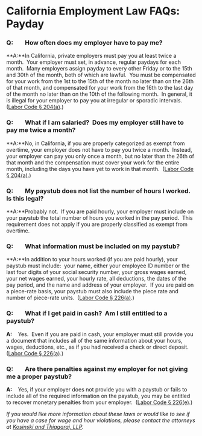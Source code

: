 # California Employment Law FAQs:  Payday

### **Q:        How often does my employer have to pay me?**

**A:**In California, private employers must pay you at least twice a month.  Your employer must set, in advance, regular paydays for each month.  Many employers assign payday to every other Friday or to the 15th and 30th of the month, both of which are lawful.  You must be compensated for your work from the 1st to the 15th of the month no later than on the 26th of that month, and compensated for your work from the 16th to the last day of the month no later than on the 10th of the following month.  In general, it is illegal for your employer to pay you at irregular or sporadic intervals.  ([Labor Code § 204(a)](http://leginfo.legislature.ca.gov/faces/codes_displaySection.xhtml?sectionNum=204.&lawCode=LAB).)

### **Q:        What if I am salaried?  Does my employer still have to pay me twice a month?**

**A:**No, in California, if you are properly categorized as exempt from overtime, your employer does not have to pay you twice a month.  Instead, your employer can pay you only once a month, but no later than the 26th of that month and the compensation must cover your work for the entire month, including the days you have yet to work in that month.  ([Labor Code § 204(a)](http://leginfo.legislature.ca.gov/faces/codes_displaySection.xhtml?sectionNum=204.&lawCode=LAB).)

### **Q:        My paystub does not list the number of hours I worked.  Is this legal?**

**A:**Probably not.  If you are paid hourly, your employer must include on your paystub the total number of hours you worked in the pay period.  This requirement does not apply if you are properly classified as exempt from overtime.

### **Q:        What information must be included on my paystub?**

**A:**In addition to your hours worked (if you are paid hourly), your paystub must include:  your name, either your employee ID number or the last four digits of your social security number, your gross wages earned, your net wages earned, your hourly rate, all deductions, the dates of the pay period, and the name and address of your employer.  If you are paid on a piece-rate basis, your paystub must also include the piece rate and number of piece-rate units.  ([Labor Code § 226(a)](https://leginfo.legislature.ca.gov/faces/codes_displaySection.xhtml?lawCode=LAB&amp;sectionNum=226.).)

### **Q:        What if I get paid in cash?  Am I still entitled to a paystub?**

**A:**    Yes.  Even if you are paid in cash, your employer must still provide you a document that includes all of the same information about your hours, wages, deductions, etc., as if you had received a check or direct deposit.  ([Labor Code § 226(a)](https://leginfo.legislature.ca.gov/faces/codes_displaySection.xhtml?lawCode=LAB&amp;sectionNum=226.).)

### **Q:        Are there penalties against my employer for not giving me a proper paystub?**

**A:**    Yes, if your employer does not provide you with a paystub or fails to include all of the required information on the paystub, you may be entitled to recover monetary penalties from your employer.  ([Labor Code § 226(e)](https://leginfo.legislature.ca.gov/faces/codes_displaySection.xhtml?lawCode=LAB&amp;sectionNum=226.).)

_If you would like more information about these laws or would like to see if you have a case for wage and hour violations, please contact the attorneys at [Kosinski and Thiagaraj, LLP](/)._
